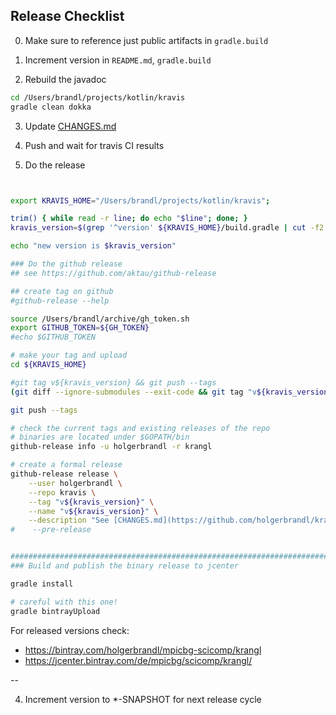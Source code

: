## Release Checklist

0. Make sure to reference just public artifacts in `gradle.build`

1. Increment version in `README.md`, `gradle.build`

2. Rebuild the javadoc

```bash
cd /Users/brandl/projects/kotlin/kravis
gradle clean dokka
```

3. Update [CHANGES.md](../CHANGES.md)

4. Push and wait for travis CI results

5. Do the release

```bash


export KRAVIS_HOME="/Users/brandl/projects/kotlin/kravis";

trim() { while read -r line; do echo "$line"; done; }
kravis_version=$(grep '^version' ${KRAVIS_HOME}/build.gradle | cut -f2 -d' ' | tr -d "'" | trim)

echo "new version is $kravis_version"

### Do the github release
## see https://github.com/aktau/github-release

## create tag on github 
#github-release --help

source /Users/brandl/archive/gh_token.sh
export GITHUB_TOKEN=${GH_TOKEN}
#echo $GITHUB_TOKEN

# make your tag and upload
cd ${KRAVIS_HOME}

#git tag v${kravis_version} && git push --tags
(git diff --ignore-submodules --exit-code && git tag "v${kravis_version}")  || echo "could not tag current branch"

git push --tags

# check the current tags and existing releases of the repo
# binaries are located under $GOPATH/bin
github-release info -u holgerbrandl -r krangl

# create a formal release
github-release release \
    --user holgerbrandl \
    --repo kravis \
    --tag "v${kravis_version}" \
    --name "v${kravis_version}" \
    --description "See [CHANGES.md](https://github.com/holgerbrandl/kravis/blob/master/CHANGES.md) for changes." 
#    --pre-release


########################################################################
### Build and publish the binary release to jcenter

gradle install

# careful with this one!
gradle bintrayUpload
```

For released versions check:

- https://bintray.com/holgerbrandl/mpicbg-scicomp/krangl
- https://jcenter.bintray.com/de/mpicbg/scicomp/krangl/

--

4. Increment version to *-SNAPSHOT for next release cycle

